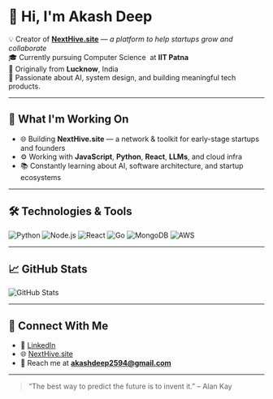 # 👋 Hi, I'm Akash Deep

💡 Creator of **[NextHive.site](https://nexthive.site)** — *a platform to help startups grow and collaborate*\
🎓 Currently pursuing Computer Science  at **IIT Patna**\
📍 Originally from **Lucknow**, India\
🚀 Passionate about AI, system design, and building meaningful tech products.

---

## 🧠 What I'm Working On

- 🌐 Building **NextHive.site** — a network & toolkit for early-stage startups and founders
- ⚙️ Working with **JavaScript**, **Python**, **React**, **LLMs**, and cloud infra
- 📚 Constantly learning about AI, software architecture, and startup ecosystems

---

## 🛠️ Technologies & Tools

![Python](https://img.shields.io/badge/Python-3670A0?style=for-the-badge&logo=python&logoColor=white)
![Node.js](https://img.shields.io/badge/Node.js-339933?style=for-the-badge&logo=node-dot-js&logoColor=white)
![React](https://img.shields.io/badge/React-20232A?style=for-the-badge&logo=react&logoColor=61DAFB)
![Go](https://img.shields.io/badge/Go-00ADD8?style=for-the-badge&logo=go&logoColor=white)
![MongoDB](https://img.shields.io/badge/MongoDB-4EA94B?style=for-the-badge&logo=mongodb&logoColor=white)
![AWS](https://img.shields.io/badge/AWS-FF9900?style=for-the-badge&logo=amazonaws&logoColor=white)

---

## 📈 GitHub Stats

<p align="center">
  
  ![GitHub Stats](https://github-readme-stats.vercel.app/api?username=akashdeep070&show_icons=true&theme=tokyonight)  
</p>

---

## 🔗 Connect With Me

- 💼 [LinkedIn](https://www.linkedin.com/in/akashdeep070/)
- 🌐 [NextHive.site](https://nexthive.site)
- 📨 Reach me at **[akashdeep2594@gmail.com](mailto:akashdeep2594@gmail.com)**

---

> “The best way to predict the future is to invent it.” – Alan Kay


